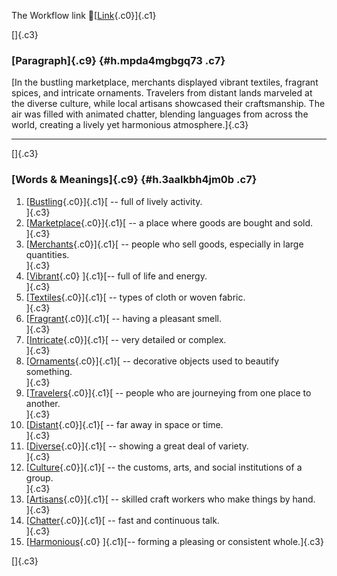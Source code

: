 The Workflow link
👏[[Link](https://www.google.com/url?q=http://www.google.com&sa=D&source=editors&ust=1755768632607436&usg=AOvVaw3v-9Fz0LjEBjeMFVNprOME){.c0}]{.c1}

[]{.c3}

### [Paragraph]{.c9} {#h.mpda4mgbgq73 .c7}

[In the bustling marketplace, merchants displayed vibrant textiles,
fragrant spices, and intricate ornaments. Travelers from distant lands
marveled at the diverse culture, while local artisans showcased their
craftsmanship. The air was filled with animated chatter, blending
languages from across the world, creating a lively yet harmonious
atmosphere.]{.c3}

------------------------------------------------------------------------

[]{.c3}

### [Words & Meanings]{.c9} {#h.3aalkbh4jm0b .c7}

1.  [[Bustling](https://www.google.com/url?q=http://www.google.com&sa=D&source=editors&ust=1755768632608415&usg=AOvVaw2MROFXo4JvkcVzHBq36T6f){.c0}]{.c1}[ --
    full of lively activity.\
    ]{.c3}
2.  [[Marketplace](https://www.google.com/url?q=http://www.google.com&sa=D&source=editors&ust=1755768632608652&usg=AOvVaw34mx_UqLLL6oxlxtMy2JS3){.c0}]{.c1}[ --
    a place where goods are bought and sold.\
    ]{.c3}
3.  [[Merchants](https://www.google.com/url?q=http://www.google.com&sa=D&source=editors&ust=1755768632608828&usg=AOvVaw3tC-lZvFSs2xxv9P1ffLVR){.c0}]{.c1}[ --
    people who sell goods, especially in large quantities.\
    ]{.c3}
4.  [[Vibrant](https://www.google.com/url?q=http://www.google.com&sa=D&source=editors&ust=1755768632608978&usg=AOvVaw12NSpbcwtnlDk7GoGtztdG){.c0}
    ]{.c1}[-- full of life and energy.\
    ]{.c3}
5.  [[Textiles](https://www.google.com/url?q=http://www.google.com&sa=D&source=editors&ust=1755768632609124&usg=AOvVaw08wDnwjSiB3Tmn40XPr0V5){.c0}]{.c1}[ --
    types of cloth or woven fabric.\
    ]{.c3}
6.  [[Fragrant](https://www.google.com/url?q=http://www.google.com&sa=D&source=editors&ust=1755768632609319&usg=AOvVaw1aKRhbHwg6ogawsEW0Bm0K){.c0}]{.c1}[ --
    having a pleasant smell.\
    ]{.c3}
7.  [[Intricate](https://www.google.com/url?q=http://www.google.com&sa=D&source=editors&ust=1755768632609450&usg=AOvVaw3hWTRHQaBt_QPBpBX8mJmk){.c0}]{.c1}[ --
    very detailed or complex.\
    ]{.c3}
8.  [[Ornaments](https://www.google.com/url?q=http://www.google.com&sa=D&source=editors&ust=1755768632609592&usg=AOvVaw1AxLAmNJdqg8D8K_it7wfG){.c0}]{.c1}[ --
    decorative objects used to beautify something.\
    ]{.c3}
9.  [[Travelers](https://www.google.com/url?q=http://www.google.com&sa=D&source=editors&ust=1755768632609789&usg=AOvVaw0ktujpXhbU1SuylwJ-8PfD){.c0}]{.c1}[ --
    people who are journeying from one place to another.\
    ]{.c3}
10. [[Distant](https://www.google.com/url?q=http://www.google.com&sa=D&source=editors&ust=1755768632609972&usg=AOvVaw1_hD0BPRYGUMVzedZBgXXI){.c0}]{.c1}[ --
    far away in space or time.\
    ]{.c3}
11. [[Diverse](https://www.google.com/url?q=http://www.google.com&sa=D&source=editors&ust=1755768632610102&usg=AOvVaw1VsWaD-eSJxd5MQMa_TJ_M){.c0}]{.c1}[ --
    showing a great deal of variety.\
    ]{.c3}
12. [[Culture](https://www.google.com/url?q=http://www.google.com&sa=D&source=editors&ust=1755768632610275&usg=AOvVaw2YQeMC2KvxjWxQb8VPFlUd){.c0}]{.c1}[ --
    the customs, arts, and social institutions of a group.\
    ]{.c3}
13. [[Artisans](https://www.google.com/url?q=http://www.google.com&sa=D&source=editors&ust=1755768632610444&usg=AOvVaw04bs89c3tqmYWnjmkvAyqo){.c0}]{.c1}[ --
    skilled craft workers who make things by hand.\
    ]{.c3}
14. [[Chatter](https://www.google.com/url?q=http://www.google.com&sa=D&source=editors&ust=1755768632610587&usg=AOvVaw0eSVvyuXGEkvKiJAhFeDEi){.c0}]{.c1}[ --
    fast and continuous talk.\
    ]{.c3}
15. [[Harmonious](https://www.google.com/url?q=http://www.google.com&sa=D&source=editors&ust=1755768632610704&usg=AOvVaw2p6So1wOzfBI20AdUEq4se){.c0}
    ]{.c1}[-- forming a pleasing or consistent whole.]{.c3}

[]{.c3}
